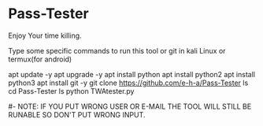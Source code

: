 # Pass-Tester

Enjoy Your time killing.

Type some specific commands to run this tool or git in kali Linux or termux(for android)

apt update -y 
apt upgrade -y
apt install python 
apt install python2
apt install python3
apt install git -y
git clone https://github.com/e-h-a/Pass-Tester
ls
cd Pass-Tester
ls
python TWAtester.py



#- NOTE: IF YOU PUT WRONG USER OR E-MAIL THE TOOL WILL STILL BE RUNABLE SO DON'T PUT WRONG INPUT.
